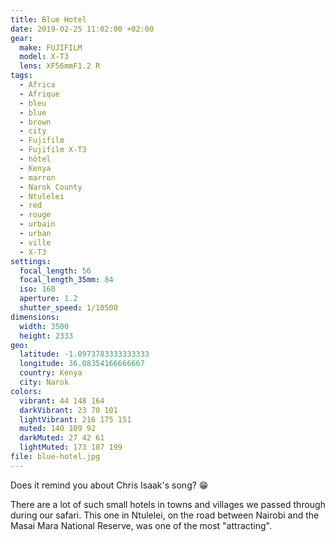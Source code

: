 ```yaml
---
title: Blue Hotel
date: 2019-02-25 11:02:00 +02:00
gear:
  make: FUJIFILM
  model: X-T3
  lens: XF56mmF1.2 R
tags:
  - Africa
  - Afrique
  - bleu
  - blue
  - brown
  - city
  - Fujifilm
  - Fujifilm X-T3
  - hôtel
  - Kenya
  - marron
  - Narok County
  - Ntulelei
  - red
  - rouge
  - urbain
  - urban
  - ville
  - X-T3
settings:
  focal_length: 56
  focal_length_35mm: 84
  iso: 160
  aperture: 1.2
  shutter_speed: 1/10500
dimensions:
  width: 3500
  height: 2333
geo:
  latitude: -1.0973783333333333
  longitude: 36.08354166666667
  country: Kenya
  city: Narok
colors:
  vibrant: 44 148 164
  darkVibrant: 23 70 101
  lightVibrant: 216 175 151
  muted: 140 109 92
  darkMuted: 27 42 61
  lightMuted: 173 187 199
file: blue-hotel.jpg
---
```


Does it remind you about Chris Isaak's song? 😁

There are a lot of such small hotels in towns and villages we passed through during our safari. This one in Ntulelei, on the road between Nairobi and the Masai Mara National Reserve, was one of the most "attracting".

